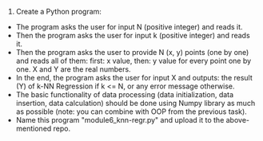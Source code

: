 1. Create a Python program:

- The program asks the user for input N (positive integer) and reads it.
- Then the program asks the user for input k (positive integer) and reads it.
- Then the program asks the user to provide N (x, y) points (one by one) and reads all of them: first: x value, then: y value for every point one by one. X and Y are the real numbers.
- In the end, the program asks the user for input X and outputs: the result (Y) of k-NN Regression if k <= N, or any error message otherwise.
- The basic functionality of data processing (data initialization, data insertion, data calculation) should be done using Numpy library as much as possible (note: you can combine with OOP from the previous task).
- Name this program "module6_knn-regr.py" and upload it to the above-mentioned repo.